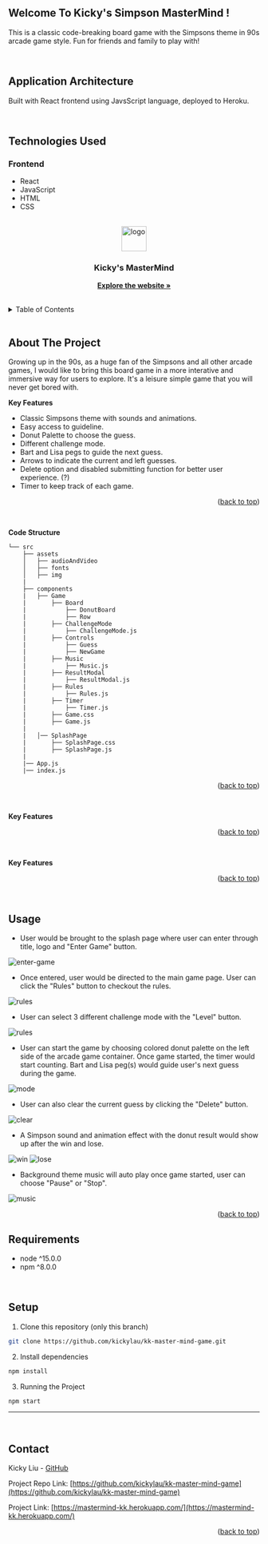 ## Welcome To Kicky's Simpson MasterMind !

This is a classic code-breaking board game with the Simpsons theme in 90s arcade game style. Fun for friends and family to play with!

</br>

## Application Architecture

Built with React frontend using JavsScript language, deployed to Heroku.

</br>


## Technologies Used

### Frontend
* React
* JavaScript
* HTML
* CSS

<div id="top"></div>

<!-- PROJECT LOGO -->
<br />
<div align="center">
   <a href="https://mastermind-kk.herokuapp.com/"> 
<img height="50" height="50" alt="logo" src="https://user-images.githubusercontent.com/94200416/213108684-2c6f743e-2f1b-42d3-ade8-ab2ed7ddd52a.png">
  </a>

<h3 align="center"> Kicky's MasterMind  </h3>

  <p align="center">
    <a href="https://mastermind-kk.herokuapp.com/"><strong>Explore the website »</strong></a>
  </p>
</div>

</br>

<!-- TABLE OF CONTENTS -->
<details>
  <summary>Table of Contents</summary>
  <ol>
    <li>
      <a href="#about-the-project">About The Project</a>
      <ul>
        <li><a href="#key-features">Key Features</a></li>
      </ul>
      <ul>
        <li><a href="#code-structure">Code Structure</a></li>
      </ul>
      <ul>
        <li><a href="#thought-process">Thought Process</a></li>
      </ul>
    </li>
   <li><a href="#usage">Usage</a></li>
   <li><a href="#extensions">Extensions</a></li>
      <ul>
        <li><a href="#implemented-extensions">Implemented Extensions</a></li>
      </ul>
      <ul>
        <li><a href="#attempted-extensions">Attempted Extensions</a></li>
      </ul>
    <li><a href="#contact">Requirements</a></li>
    <li><a href="#contact">Setup</a></li>
    <li><a href="#contact">Contact</a></li>
  </ol>
</details>

</br>


<!-- ABOUT THE PROJECT -->
## About The Project

Growing up in the 90s, as a huge fan of the Simpsons and all other arcade games, I would like to bring this board game in a more interative and immersive way for users to explore. It's a leisure simple game that you will never get bored with. 



**Key Features**

* Classic Simpsons theme with sounds and animations.
* Easy access to guideline.
* Donut Palette to choose the guess.
* Different challenge mode.
* Bart and Lisa pegs to guide the next guess.
* Arrows to indicate the current and left guesses. 
* Delete option and disabled submitting function for better user experience. (?)
* Timer to keep track of each game.


<p align="right">(<a href="#top">back to top</a>)</p>

</br>


**Code Structure**

```
└── src
    ├── assets
    │   ├── audioAndVideo
    │   ├── fonts
    │   ├── img
    |
    ├── components
    |   ├── Game
    |       ├── Board
    |           ├── DonutBoard
    |           ├── Row
    |       ├── ChallengeMode
    |           ├── ChallengeMode.js
    |       ├── Controls
    |           ├── Guess
    |           ├── NewGame
    |       ├── Music
    |           ├── Music.js
    |       ├── ResultModal
    |           ├── ResultModal.js
    |       ├── Rules
    |           ├── Rules.js
    |       ├── Timer
    |           ├── Timer.js
    |       ├── Game.css
    |       ├── Game.js
    |
    |   │── SplashPage
    |       ├── SplashPage.css
    |       ├── SplashPage.js
    |
    |── App.js
    |── index.js

```




<p align="right">(<a href="#top">back to top</a>)</p>

</br>



**Key Features**

<p align="right">(<a href="#top">back to top</a>)</p>

</br>



**Key Features**

<p align="right">(<a href="#top">back to top</a>)</p>

</br>

<!-- USAGE EXAMPLES -->
## Usage


* User would be brought to the splash page where user can enter through title, logo and "Enter Game" button. 
<img alt="enter-game" src="https://user-images.githubusercontent.com/94200416/213113062-f1891603-433a-4cba-8f09-a0a7ec3fbd66.gif">

</br>


* Once entered, user would be directed to the main game page. User can click the "Rules" button to checkout the rules.
<img alt="rules" src="https://user-images.githubusercontent.com/94200416/213113883-480c48b5-f4ea-4520-91e6-9267d76da9a3.gif">

</br>


* User can select 3 different challenge mode with the "Level" button.
<img alt="rules" src="https://user-images.githubusercontent.com/94200416/213116397-dda47b02-ac09-451d-9b4b-fef9b2d126be.gif">

</br>


* User can start the game by choosing colored donut palette on the left side of the arcade game container. Once game started, the timer would start counting. Bart and Lisa peg(s) would guide user's next guess during the game.
<img alt="mode" src="https://user-images.githubusercontent.com/94200416/213115147-c2ca84ae-cdd9-4677-aca9-1dc61a3f1cd9.gif">

</br>


* User can also clear the current guess by clicking the "Delete" button.
<img alt="clear" src="https://user-images.githubusercontent.com/94200416/213116745-dd2887ab-ee51-42d2-9d4c-89c03961a617.gif">

</br>


* A Simpson sound and animation effect with the donut result would show up after the win and lose.
<img alt="win" src="https://user-images.githubusercontent.com/94200416/213117236-9b395811-7e81-419b-ba44-ceb8153af38b.gif">
<img alt="lose" src="https://user-images.githubusercontent.com/94200416/213117538-1734ea0b-28b4-44c3-b97c-ce647821ac88.gif">

</br>


* Background theme music will auto play once game started, user can choose "Pause" or "Stop".
<img alt="music" src="https://user-images.githubusercontent.com/94200416/213117834-e0db697d-1a2a-41e2-be79-6d83f15e9d3d.gif">

</br>

<p align="right">(<a href="#top">back to top</a>)</p>


<!-- Requirements -->
## Requirements

* node ^15.0.0
* npm ^8.0.0

</br>

<!-- Setup -->
## Setup
1. Clone this repository (only this branch)

```bash
git clone https://github.com/kickylau/kk-master-mind-game.git
```

2. Install dependencies
```bash
npm install
```

3. Running the Project
```bash
npm start
```

***

<br>



<!-- CONTACT -->
## Contact

Kicky Liu - [GitHub](https://github.com/kickylau)

Project Repo Link: [https://github.com/kickylau/kk-master-mind-game](https://github.com/kickylau/kk-master-mind-game)

Project Link: [https://mastermind-kk.herokuapp.com/](https://mastermind-kk.herokuapp.com/)

<p align="right">(<a href="#top">back to top</a>)</p>
